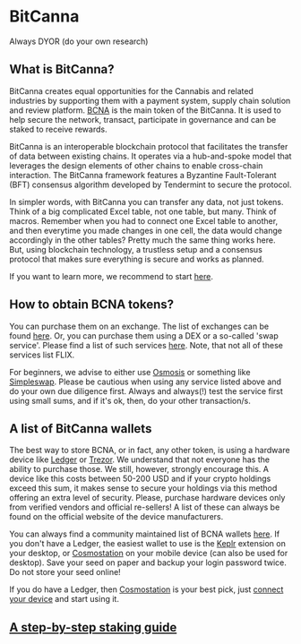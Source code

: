 # BitCanna

Always DYOR (do your own research)

## What is BitCanna?
BitCanna creates equal opportunities for the Cannabis and related industries by supporting them with a payment system, supply chain solution and review platform. [BCNA](https://www.coingecko.com/en/coins/bitcanna) is the main token of the BitCanna. It is used to help secure the network, transact, participate in governance and can be staked to receive rewards.

BitCanna is an interoperable blockchain protocol that facilitates the transfer of data between existing chains. It operates via a hub-and-spoke model that leverages the design elements of other chains to enable cross-chain interaction. The BitCanna framework features a Byzantine Fault-Tolerant (BFT) consensus algorithm developed by Tendermint to secure the protocol.

In simpler words, with BitCanna you can transfer any data, not just tokens. Think of a big complicated Excel table, not one table, but many. Think of macros. Remember when you had to connect one Excel table to another, and then everytime you made changes in one cell, the data would change accordingly in the other tables? Pretty much the same thing works here. But, using blockchain technology, a trustless setup and a consensus protocol that makes sure everything is secure and works as planned.

If you want to learn more, we recommend to start [here](https://www.bitcanna.io/).

## How to obtain BCNA tokens?
You can purchase them on an exchange. The list of exchanges can be found [here](https://www.bitcanna.io/#Exchanges). Or, you can purchase them using a DEX or a so-called 'swap service'. Please find a list of such services [here](https://github.com/serejandmyself/cryptowiki/blob/master/cryptowiki.md#no-kycaml). Note, that not all of these services list FLIX.

For beginners, we advise to either use [Osmosis](https://app.osmosis.zone/?from=USDC&to=BCNA) or something like [Simpleswap](https://simpleswap.io/). Please be cautious when using any service listed above and do your own due diligence first. Always and always(!) test the service first using small sums, and if it's ok, then, do your other transaction/s.

## A list of BitCanna wallets
The best way to store BCNA, or in fact, any other token, is using a hardware device like [Ledger](https://www.ledger.com/) or [Trezor](https://trezor.io/). We understand that not everyone has the ability to purchase those. We still, however, strongly encourage this. A device like this costs between 50-200 USD and if your crypto holdings exceed this sum, it makes sense to secure your holdings via this method offering an extra level of security. Please, purchase hardware devices only from verified vendors and official re-sellers! A list of these can always be found on the official website of the device manufacturers.

You can always find a community maintained list of BCNA wallets [here](https://forum.cosmos.network/t/delegators-cosmos-tendermint-guides-wallets-explorers-tools/2168). If you don't have a Ledger, the easiest wallet to use is the [Keplr](https://chrome.google.com/webstore/detail/keplr/dmkamcknogkgcdfhhbddcghachkejeap?hl=en) extension on your desktop, or [Cosmostation](https://play.google.com/store/apps/details?id=wannabit.io.cosmostaion) on your mobile device (can also be used for desktop). Save your seed on paper and backup your login password twice. Do not store your seed online!

If you do have a Ledger, then [Cosmostation](https://www.cosmostation.io/) is your best pick, just [connect your device](https://wallet.cosmostation.io/) and start using it.

## [A step-by-step staking guide]()



